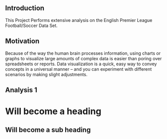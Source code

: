 ## Introduction

This Project Performs extensive analysis on the  English Premier League Football/Soccer Data Set.


## Motivation


Because of the way the human brain processes information, using charts or graphs to visualize large amounts of complex data is easier than poring over spreadsheets or reports. Data visualization is a quick, easy way to convey concepts in a universal manner – and you can experiment with different scenarios by making slight adjustments.

## Analysis 1

Will become a heading
==============

Will become a sub heading
--------------